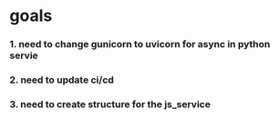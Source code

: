 # goals
### 1. need to change gunicorn to uvicorn for async in python servie
### 2. need to update ci/cd
### 3. need to create structure for the js_service
